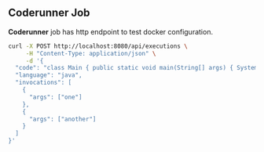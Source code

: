 ## Coderunner Job

**Coderunner** job has http endpoint to test docker configuration.

```bash
curl -X POST http://localhost:8080/api/executions \
     -H "Content-Type: application/json" \
     -d '{
  "code": "class Main { public static void main(String[] args) { System.out.print(args[0]); }}",
  "language": "java",
  "invocations": [
    {
      "args": ["one"]
    },
    {
      "args": ["another"]
    }
  ]
}'
````
